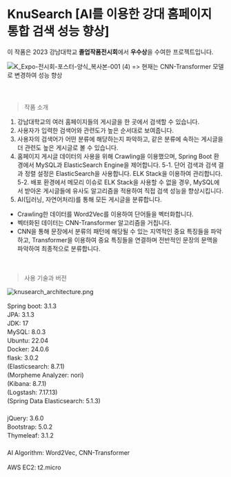 # KnuSearch [AI를 이용한 강대 홈페이지 통합 검색 성능 향상] 　   
이 작품은 2023 강남대학교 **졸업작품전시회**에서 **우수상**을 수여한 프로젝트입니다.

![K_Expo-전시회-포스터-양식_복사본-001 (4)](https://github.com/inpink/Knu_Search_Web_Project/assets/108166692/8b142fb2-2ab3-4f5f-a9d5-e421c8405529)
=> 현재는 CNN-Transformer 모델로 변경하여 성능 향상　   
　    
    　    
> 작품 소개

1. 강남대학교의 여러 홈페이지들의 게시글을 한 곳에서 검색할 수 있습니다. 
2. 사용자가 입력한 검색어와 관련도가 높은 순서대로 보여줍니다.
3. 사용자의 검색어가 어떤 분류에 해당하는지 파악하고, 같은 분류에 속하는 게시글을 더 관련도 높은 게시글로 볼 수 있습니다. 
4. 홈페이지 게시글 데이터의 사용을 위해 Crawling을 이용했으며, Spring Boot 환경에서 MySQL과 ElasticSearch Engine을 제어합니다.
5-1. 단어 검색과 검색 결과 정렬 설정은 ElasticSearch을 사용합니다. ELK Stack을 이용하여 관리합니다. 
5-2. 배포 환경에서 메모리 이슈로 ELK Stack을 사용할 수 없을 경우, MySQL에서 받아온 게시글들에 유사도 알고리즘을 적용하여 직접 검색 성능을 향상시킵니다.
6. AI(딥러닝, 자연어처리)를 통해 모든 게시글을 분류합니다.
  - Crawling한 데이터를 Word2Vec를 이용하여 단어들을 벡터화합니다.
  - 벡터화된 데이터는 CNN-Transformer 알고리즘을 거칩니다. 
  - CNN을 통해 문장에서 분류의 패턴에 해당될 수 있는 지역적인 중요 특징들을 파악하고, Transformer을 이용하여 중요 특징들을 연결하며 전반적인 문장의 문맥을 파악하여 최종적으로 분류합니다.

　   
> 사용 기술과 버전

![knusearch_architecture.png](..%2F..%2Fknusearch_architecture.png)

Spring boot: 3.1.3 　   
JPA: 3.1.3 　   
JDK: 17 　   
MySQL: 8.0.3 　   
Ubuntu: 22.04 　   
Docker: 24.0.6 　   
flask: 3.0.2　   
(Elasticsearch: 8.7.1) 　   
(Morpheme Analyzer: nori) 　   
(Kibana: 8.7.1) 　   
(Logstash: 7.17.13) 　   
(Spring Data Elasticsearch: 5.1.3) 　   
 　   
jQuery: 3.6.0 　   
Bootstrap: 5.0.2 　   
Thymeleaf: 3.1.2 　   
 　   
AI Algorithm: Word2Vec, CNN-Transformer 　   

AWS EC2: t2.micro
 　   
 　   


